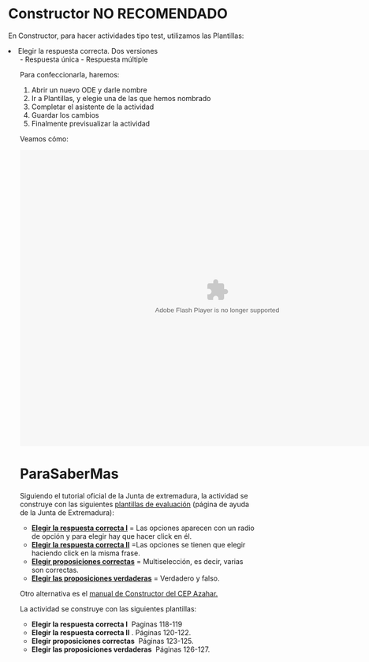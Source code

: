 
# Constructor NO RECOMENDADO

En Constructor, para hacer actividades tipo test, utilizamos las Plantillas:

<li>Elegir la respuesta correcta. Dos versiones
<ul>
- Respuesta única
- Respuesta múltiple

Para confeccionarla, haremos:

1. Abrir un nuevo ODE y darle nombre
1. Ir a Plantillas, y elegie una de las que hemos nombrado
1. Completar el asistente de la actividad
1. Guardar los cambios
1. Finalmente previsualizar la actividad

Veamos cómo:

<object data="http://aularagon.catedu.es/materialesaularagon2013/herramelabor/tm3/PG_constructor.swf" height="600" type="application/x-shockwave-flash" width="800"><param name="src" value="http://aularagon.catedu.es/materialesaularagon2013/herramelabor/tm3/PG_constructor.swf"/></object>

# ParaSaberMas

Siguiendo el tutorial oficial de la Junta de extremadura, la actividad se construye con las siguientes [plantillas de evaluación](http://constructor.educarex.es/index.php?option=com_content&amp;task=category&amp;sectionid=4&amp;id=21&amp;Itemid=164) (página de ayuda de la Junta de Extremadura):

- [**Elegir la respuesta correcta I**](http://constructor.educarex.es/index.php?option=com_content&amp;task=view&amp;id=93&amp;Itemid=164) = Las opciones aparecen con un radio de opción y para elegir hay que hacer click en él.
- [**Elegir la respuesta correcta II**](http://constructor.educarex.es/index.php?option=com_content&amp;task=view&amp;id=94&amp;Itemid=164) =Las opciones se tienen que elegir haciendo click en la misma frase. 
- [**Elegir proposiciones correctas**](http://constructor.educarex.es/index.php?option=com_content&amp;task=view&amp;id=95&amp;Itemid=164) = Multiselección, es decir, varias son correctas.
- [**Elegir las proposiciones verdaderas**](http://constructor.educarex.es/index.php?option=com_content&amp;task=view&amp;id=96&amp;Itemid=164) = Verdadero y falso. 

Otro alternativa es el [manual de Constructor del CEP Azahar.](http://www.cepazahar.org/recursos/file.php/110/Guia_Curso_completo_Constructor.pdf)

La actividad se construye con las siguientes plantillas:

- **Elegir la respuesta correcta I**  Paginas 118-119
- **Elegir la respuesta correcta II** . Páginas 120-122.
- **Elegir proposiciones correctas**  Páginas 123-125.
- **Elegir las proposiciones verdaderas**  Páginas 126-127.

